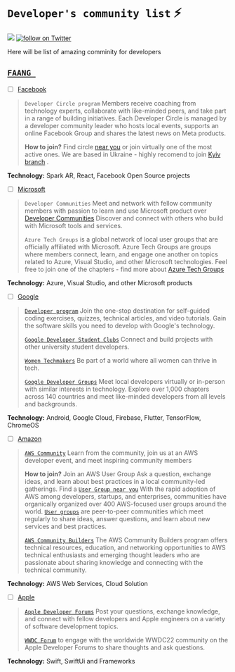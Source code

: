 # `Developer's community list` :zap:
<p align="left">
    <a href="https://awesome.re" alt="Awesome">
        <img src="https://awesome.re/badge.svg" /></a>
    <a href="https://twitter.com/intent/follow?screen_name=shields_io">
        <img src="https://img.shields.io/twitter/follow/T0MKA?style=social&logo=twitter"
            alt="follow on Twitter"></a>
</p>

 Here will be list of amazing comminity for developers 

## [`FAANG `](https://github.com/tomkaXM/events/blob/main/community.md) 

- [ ] [Facebook](https://developers.facebook.com/developercircles/) 

>`Developer Circle program` Members receive coaching from technology experts, collaborate with like-minded peers, and take part in a range of building initiatives.
Each Developer Circle is managed by a developer community leader who hosts local events, supports an online Facebook Group and shares the latest news on Meta products.
>
>**How to join?**
Find circle [near you](https://developers.facebook.com/developercircles/join/) or join virtually one of the  most active ones. 
We are based in  Ukraine - highly recomend to join [Kyiv branch](https://www.facebook.com/groups/332298634106277) .

**Technology:**
 Spark AR, React, Facebook Open Source projects 

- [ ] [Microsoft](https://developer.microsoft.com/en-us/)

>`Developer Communities` Meet and network with fellow community members with passion to learn and use Microsoft product over [Developer Communities](https://developer.microsoft.com/en-us/community/FindGroups)
Discover and connect with others who build with Microsoft tools and services.
>
>`Azure Tech Groups` is a global network of local user groups that are officially affiliated with Microsoft. 
Azure Tech Groups are groups where members connect, learn, and engage one another on topics related to Azure, Visual Studio, and other Microsoft technologies.
Feel free to join one of the chapters - find more about [Azure Tech Groups](https://developer.microsoft.com/ru-ru/azure-tech-groups/overview)

**Technology:**
Azure, Visual Studio, and other Microsoft products


- [ ] [Google](https://developers.google.com/community)

>[`Developer program`](https://developers.google.com/) Join the one-stop destination for self-guided coding exercises, quizzes, technical articles, and video tutorials. Gain the software skills you need to develop with Google's technology. 
>
>[`Google Developer Student Clubs`](https://developers.google.com/community/gdsc)
Connect and build projects with other university student developers.
>
>[`Women Techmakers`](https://developers.google.com/womentechmakers)
Be part of a world where all women can thrive in tech.
>
>[`Google Developer Groups`](https://developers.google.com/community/gdg)
Meet local developers virtually or in-person with similar interests in technology. Explore over 1,000 chapters across 140 countries and meet like-minded developers from all levels and backgrounds.

**Technology:**
Android, Google Cloud, Firebase, Flutter, TensorFlow, ChromeOS


- [ ] [Amazon](https://aws.amazon.com/developer/)

>[`AWS Community`](https://aws.amazon.com/ru/developer/community/)
Learn from the community, join us at an AWS developer event, and meet inspiring community members
>
>**How to join?** 
Join an AWS User Group 
Ask a question, exchange ideas, and learn about best practices in a local community-led gatherings.
Find a [`User Group near you`](https://aws.amazon.com/ru/developer/community/usergroups/?intClick=dev-center-2021_main&community-user-groups-cards.sort-by=item.additionalFields.ugName&community-user-groups-cards.sort-order=asc&awsf.location=*all&awsf.category=*all)
With the rapid adoption of AWS among developers, startups, and enterprises, communities have organically organized over 400 AWS-focused user groups around the world. [`User groups`](https://aws.amazon.com/ru/developer/community/usergroups/?community-user-groups-cards.sort-by=item.additionalFields.ugName&community-user-groups-cards.sort-order=asc&awsf.location=*all&awsf.category=*all) are peer-to-peer communities which meet regularly to share ideas, answer questions, and learn about new services and best practices.
>
>[`AWS Community Builders`](https://aws.amazon.com/ru/developer/community/community-builders/?intClick=dev-center-2021_main)
The AWS Community Builders program offers technical resources, education, and networking opportunities to AWS technical enthusiasts and emerging thought leaders who are passionate about sharing knowledge and connecting with the technical community.

**Technology:**
AWS Web Services, Cloud Solution

- [ ] [Apple](https://developer.apple.com/forums/)

>[`Apple Developer Forums`](https://developer.apple.com/forums/)
Post your questions, exchange knowledge, and connect with fellow developers and Apple engineers on a variety of software development topics.
>
>[`WWDC Forum`](https://developer.apple.com/wwdc22/forums/) to engage with the worldwide WWDC22 community on the Apple Developer Forums to share thoughts and ask questions.

**Technology:**
Swift, SwiftUi and Frameworks


